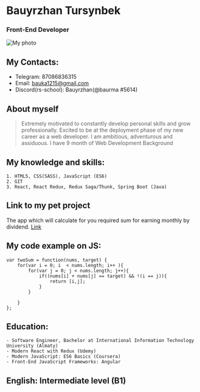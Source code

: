 # **Bauyrzhan Tursynbek**

### Front-End Developer

![My photo]("https://imgur.com/cT0YV8z")

## My Contacts:

- Telegram: 87086836315
- Email: bauka1215@gmail.com
- Discord(rs-school): Bauyrzhan(@baurma #5614)

## About myself

> Extremely motivated to constantly develop personal skills and grow professionally. Excited to be at the deployment phase of my new career as a web developer. I am ambitious, adventurous and assiduous. I have 9 month of Web Development Background

## My knowledge and skills:

    1. HTML5, CSS(SASS), JavaScript (ES6)
    2. GIT
    3. React, React Redux, Redux Saga/Thunk, Spring Boot (Java)

## Link to my pet project

The app which will calculate for you required sum for earning monthly by dividend. [Link](https://github.com/chizi56/dividend-calculator)

## My code example on JS:

```
var twoSum = function(nums, target) {
    for(var i = 0; i  < nums.length; i++ ){
        for(var j = 0; j < nums.length; j++){
            if((nums[i] + nums[j] == target) && !(i == j)){
                return [i,j];
            }
        }

    }
};

```

## Education:

    - Software Engineer, Bachelor at International Information Technology University (Almaty)
    - Modern React with Redux (Udemy)
    - Modern JavaScript: ES6 Basics (Coursera)
    - Front-End JavaScript Frameworks: Angular

## English: Intermediate level (B1)
